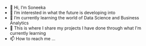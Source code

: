 - 👋 Hi, I’m Soneeka
- 👀 I’m interested in what the future is developing into
- 🌱 I’m currently learning the world of Data Science and Business Analytics
- 💞️ This is where I share my projects I have done through what I'm currently learning
- 📫 How to reach me ...

<!---
BoomBullet/BoomBullet is a ✨ special ✨ repository because its `README.md` (this file) appears on your GitHub profile.
You can click the Preview link to take a look at your changes.
--->
